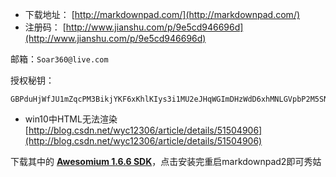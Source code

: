 * 下载地址： [http://markdownpad.com/](http://markdownpad.com/)
* 注册码： [http://www.jianshu.com/p/9e5cd946696d](http://www.jianshu.com/p/9e5cd946696d)

邮箱：`Soar360@live.com`

授权秘钥：

```
GBPduHjWfJU1mZqcPM3BikjYKF6xKhlKIys3i1MU2eJHqWGImDHzWdD6xhMNLGVpbP2M5SN6bnxn2kSE8qHqNY5QaaRxmO3YSMHxlv2EYpjdwLcPwfeTG7kUdnhKE0vVy4RidP6Y2wZ0q74f47fzsZo45JE2hfQBFi2O9Jldjp1mW8HUpTtLA2a5/sQytXJUQl/QKO0jUQY4pa5CCx20sV1ClOTZtAGngSOJtIOFXK599sBr5aIEFyH0K7H4BoNMiiDMnxt1rD8Vb/ikJdhGMMQr0R4B+L3nWU97eaVPTRKfWGDE8/eAgKzpGwrQQoDh+nzX1xoVQ8NAuH+s4UcSeQ==
```

* win10中HTML无法渲染 [http://blog.csdn.net/wyc12306/article/details/51504906](http://blog.csdn.net/wyc12306/article/details/51504906)

下载其中的 [**Awesomium 1.6.6 SDK**](http://markdownpad.com/download/awesomium_v1.6.6_sdk_win.exe)，点击安装完重启markdownpad2即可秀姑



